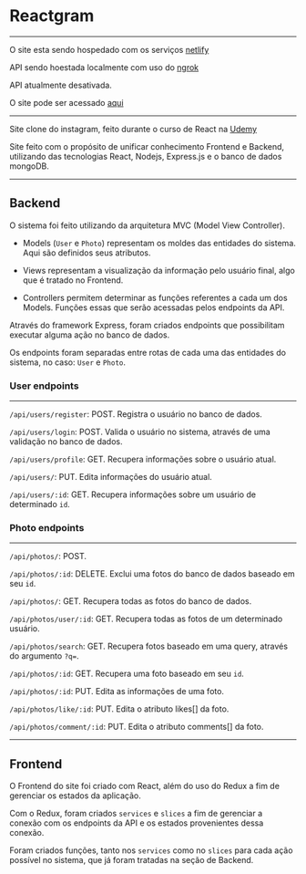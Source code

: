 # Reactgram

<hr> 

O site esta sendo hospedado com os serviços [netlify](https://www.netlify.com/)

API sendo hoestada localmente com uso do [ngrok](https://ngrok.com/docs/getting-started/)

API atualmente desativada.

O site pode ser acessado [aqui](https://reactgramleobez.netlify.app/)

<hr>

Site clone do instagram, feito durante o curso de React na [Udemy](https://www.udemy.com/course/react-do-zero-a-maestria-c-hooks-router-api-projetos/)

Site feito com o propósito de unificar conhecimento Frontend e Backend, utilizando das tecnologias React, Nodejs, Express.js e o banco de dados mongoDB.

<hr>

## Backend

O sistema foi feito utilizando da arquitetura MVC (Model View Controller).

- Models (`User` e `Photo`) representam os moldes das entidades do sistema. Aqui são definidos seus atributos. 

- Views representam a visualização da informação pelo usuário final, algo que é tratado no Frontend.

- Controllers permitem determinar as funções referentes a cada um dos Models. Funções essas que serão acessadas pelos endpoints da API.

Através do framework Express, foram criados endpoints que possibilitam executar alguma ação no banco de dados.

Os endpoints foram separadas entre rotas de cada uma das entidades do sistema, no caso: `User` e `Photo`.

### User endpoints

<hr>

`/api/users/register`: POST. Registra o usuário no banco de dados.

`/api/users/login`: POST. Valida o usuário no sistema, através de uma validação no banco de dados.

`/api/users/profile`: GET. Recupera informações sobre o usuário atual.

`/api/users/`: PUT. Edita informações do usuário atual. 

`/api/users/:id`: GET. Recupera informações sobre um usuário de determinado `id`.

### Photo endpoints

<hr>

`/api/photos/`: POST. 

`/api/photos/:id`: DELETE. Exclui uma fotos do banco de dados baseado em seu `id`.

`/api/photos/`: GET. Recupera todas as fotos do banco de dados. 

`/api/photos/user/:id`: GET. Recupera todas as fotos de um determinado usuário.

`/api/photos/search`: GET. Recupera fotos baseado em uma query, através do argumento `?q=`.

`/api/photos/:id`: GET. Recupera uma foto baseado em seu `id`.

`/api/photos/:id`: PUT. Edita as informações de uma foto. 

`/api/photos/like/:id`: PUT. Edita o atributo likes[] da foto. 

`/api/photos/comment/:id`: PUT. Edita o atributo comments[] da foto.

<hr>

## Frontend

O Frontend do site foi criado com React, além do uso do Redux a fim de gerenciar os estados da aplicação. 

Com o Redux, foram criados `services` e `slices` a fim de gerenciar a conexão com os endpoints da API e os estados provenientes dessa conexão. 

Foram criados funções, tanto nos `services` como no `slices` para cada ação possível no sistema, que já foram tratadas na seção de Backend.


